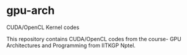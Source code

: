 # gpu-arch
 CUDA/OpenCL Kernel codes

This repository contains CUDA/OpenCL codes from the course- GPU Architectures and Programming from IITKGP Nptel. 

